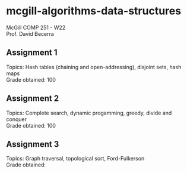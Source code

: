 # mcgill-algorithms-data-structures
McGill COMP 251 - W22  
Prof. David Becerra

## Assignment 1
Topics: Hash tables (chaining and open-addressing), disjoint sets, hash maps \
Grade obtained: 100

## Assignment 2
Topics: Complete search, dynamic progamming, greedy, divide and conquer \
Grade obtained: 100

## Assignment 3
Topics: Graph traversal, topological sort, Ford-Fulkerson \
Grade obtained:
